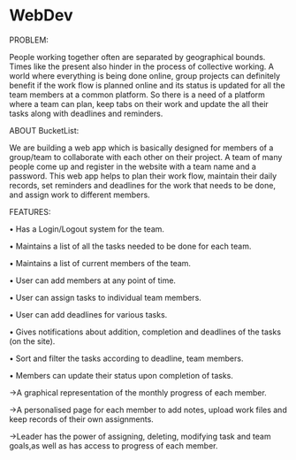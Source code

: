 # WebDev
PROBLEM:

People working together often are separated by geographical bounds. Times like the present also hinder in the process of collective working. A world where everything is being done online, group projects can definitely benefit if the work flow is planned online and its status is updated for all the team members at a common platform. So there is a need of a platform where a team can plan, keep tabs on their work and update the all their tasks along with deadlines and reminders. 


ABOUT BucketList:

We are building a web app which is basically designed for members of a group/team to collaborate with each other on their project. A team of many people come up and register in the website with a team name and a password. This web app helps to plan their work flow, maintain their daily records, set reminders and deadlines for the work that needs to be done, and assign work to different members.

FEATURES:

•	Has a Login/Logout system for the team.

•	Maintains a list of all the tasks needed to be done for each team.

•	Maintains a list of current members of the team.

•	User can add members at any point of time.

•	User can assign tasks to individual team members.

•	User can add deadlines for various tasks.

•	Gives notifications about addition, completion and deadlines of the tasks (on the site).

•	Sort and filter the tasks according to deadline, team members.

•	Members can update their status upon completion of tasks.

->A graphical representation of the monthly progress of each member.

->A personalised page for each member to add notes, upload work files and keep records of their own assignments.

->Leader has the power of assigning, deleting, modifying task and team goals,as well as has access to progress of each member.
